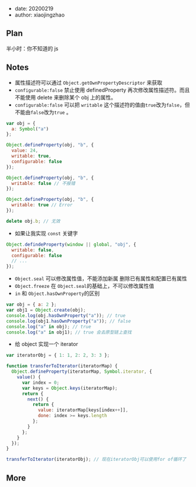 - date: 20200219
- author: xiaojingzhao

## Plan

半小时：你不知道的 js

## Notes

- 属性描述符可以通过 `Object.getOwnPropertyDescriptor` 来获取
- `configurable:false` 禁止使用 definedProperty 再次修改属性描述符。而且不能使用 delete 来删除某个 obj 上的属性。
- `configurable:false` 可以把 `writable` 这个描述符的值由`true`改为`false`，但不能由`false`改为`true` 。

```js
var obj = {
  a: Symbol("a")
};

Object.defineProperty(obj, "b", {
  value: 24,
  writable: true,
  configurable: false
});

Object.defineProperty(obj, "b", {
  writable: false // 不报错
});

Object.defineProperty(obj, "b", {
  writable: true // Error
});

delete obj.b; // 无效
```

- 如果让我实现 `const` 关键字

```js
Object.defindeProperty(window || global, "obj", {
  writable: false,
  configurable: false
  // ...
});
```

- `Object.seal` 可以修改属性值，不能添加新属 删除已有属性和配置已有属性
- `Object.freeze` 在 `Object.seal`的基础上，不可以修改属性值
- `in` 和 `Object.hasOwnProperty`的区别

```js
var obj = { a: 2 };
var obj1 = Object.create(obj);
console.log(obj.hasOwnProperty("a")); // true
console.log(obj1.hasOwnProperty("a")); // false
console.log("a" in obj); // true
console.log("a" in obj1); // true 会去原型链上查找
```

- 给 object 实现一个 iterator

```js
var iteratorObj = { 1: 1, 2: 2, 3: 3 };

function transferToIterator(iteratorMap) {
  Object.defineProperty(iteratorMap, Symbol.iterator, {
    value() {
      var index = 0;
      var keys = Object.keys(iteratorMap);
      return {
        next() {
          return {
            value: iteratorMap[keys[index++]],
            done: index >= keys.length
          };
        }
      };
    }
  });
}

transferToIterator(iteratorObj); // 现在iteratorObj可以使用for of循环了
```

## More
